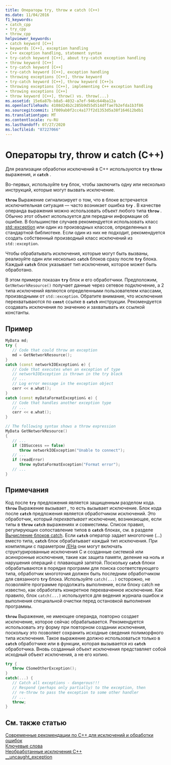 ```yaml
---
title: Операторы try, throw и catch (C++)
ms.date: 11/04/2016
f1_keywords:
- catch_cpp
- try_cpp
- throw_cpp
helpviewer_keywords:
- catch keyword [C++]
- keywords [C++], exception handling
- C++ exception handling, statement syntax
- try-catch keyword [C++], about try-catch exception handling
- throw keyword [C++]
- try-catch keyword [C++]
- try-catch keyword [C++], exception handling
- throwing exceptions [C++], throw keyword
- try-catch keyword [C++], throw keyword [C++]s
- throwing exceptions [C++], implementing C++ exception handling
- throwing exceptions [C++]
- throw keyword [C++], throw() vs. throw(...)
ms.assetid: 15e6a87b-b8a5-4032-a7ef-946c644ba12a
ms.openlocfilehash: 4108d24b2c285b9d55d514dffae7b2efda1b3f86
ms.sourcegitcommit: 1f009ab0f2cc4a177f2d1353d5a38f164612bdb1
ms.translationtype: MT
ms.contentlocale: ru-RU
ms.lasthandoff: 07/27/2020
ms.locfileid: "87227066"
---
```

# <a name="try-throw-and-catch-statements-c"></a>Операторы try, throw и catch (C++)

Для реализации обработки исключений в C++ используются **`try`** **`throw`** выражения, и **`catch`** .

Во-первых, используйте **`try`** блок, чтобы заключить одну или несколько инструкций, которые могут вызвать исключение.

**`throw`** Выражение сигнализирует о том, что в блоке встречается исключительная ситуация — часто возникает ошибка **`try`** . В качестве операнда выражения можно использовать объект любого типа **`throw`** . Обычно этот объект используется для передачи информации об ошибке. В большинстве случаев рекомендуется использовать класс [std::exception](../standard-library/exception-class.md) или один из производных классов, определенных в стандартной библиотеке. Если один из них не подходит, рекомендуется создать собственный производный класс исключений из `std::exception`.

Чтобы обрабатывать исключения, которые могут быть вызваны, реализуйте один или несколько **`catch`** блоков сразу после **`try`** блока. Каждый **`catch`** блок указывает тип исключения, которое может быть обработано.

В этом примере показан **`try`** блок и его обработчики. Предположим, `GetNetworkResource()` получает данные через сетевое подключение, а 2 типа исключений являются определенными пользователем классами, производными от `std::exception`. Обратите внимание, что исключения перехватываются по **`const`** ссылке в **`catch`** инструкции. Рекомендуется создавать исключения по значению и захватывать их ссылкой константы.

## <a name="example"></a>Пример

```cpp
MyData md;
try {
   // Code that could throw an exception
   md = GetNetworkResource();
}
catch (const networkIOException& e) {
   // Code that executes when an exception of type
   // networkIOException is thrown in the try block
   // ...
   // Log error message in the exception object
   cerr << e.what();
}
catch (const myDataFormatException& e) {
   // Code that handles another exception type
   // ...
   cerr << e.what();
}

// The following syntax shows a throw expression
MyData GetNetworkResource()
{
   // ...
   if (IOSuccess == false)
      throw networkIOException("Unable to connect");
   // ...
   if (readError)
      throw myDataFormatException("Format error");
   // ...
}
```

## <a name="remarks"></a>Примечания

Код после **`try`** предложения является защищенным разделом кода. **`throw`** Выражение вызывает *,* то есть вызывает исключение. Блок кода после **`catch`** предложения является обработчиком исключений. Это обработчик, который *перехватывает* исключение, возникающее, если типы в **`throw`** **`catch`** выражениях и совместимы. Список правил, регулирующих сопоставление типов в **`catch`** блоках, см. в разделе [Вычисление блоков catch](../cpp/how-catch-blocks-are-evaluated-cpp.md). Если **`catch`** оператор задает многоточие (...) вместо типа, **`catch`** блок обрабатывает каждый тип исключения. При компиляции с параметром [/EHa](../build/reference/eh-exception-handling-model.md) они могут включать структурированные исключения C и созданные системой или асинхронные исключения, такие как защита памяти, деление на ноль и нарушения операций с плавающей запятой. Поскольку **`catch`** блоки обрабатываются в порядке программ для поиска соответствующего типа, обработчик многоточия должен быть последним обработчиком для связанного **`try`** блока. Используйте `catch(...)` осторожно, не позволяйте программе продолжать выполнение, если блоку catch не известно, как обработать конкретное перехваченное исключение. Как правило, блок `catch(...)` используется для ведения журнала ошибок и выполнения специальной очистки перед остановкой выполнения программы.

**`throw`** Выражение, не имеющее операнда, повторно создает исключение, которое сейчас обрабатывается. Рекомендуется использовать эту форму при повторном создании исключения, поскольку это позволяет сохранить исходные сведения полиморфного типа исключения. Такое выражение должно использоваться только в **`catch`** обработчике или в функции, которая вызывается из **`catch`** обработчика. Вновь созданный объект исключения представляет собой исходный объект исключения, а не его копию.

```cpp
try {
   throw CSomeOtherException();
}
catch(...) {
   // Catch all exceptions - dangerous!!!
   // Respond (perhaps only partially) to the exception, then
   // re-throw to pass the exception to some other handler
   // ...
   throw;
}
```

## <a name="see-also"></a>См. также статью

[Современные рекомендации по C++ для исключений и обработки ошибок](../cpp/errors-and-exception-handling-modern-cpp.md)<br/>
[Ключевые слова](../cpp/keywords-cpp.md)<br/>
[Необработанные исключения C++](../cpp/unhandled-cpp-exceptions.md)<br/>
[__uncaught_exception](../c-runtime-library/reference/uncaught-exception.md)
